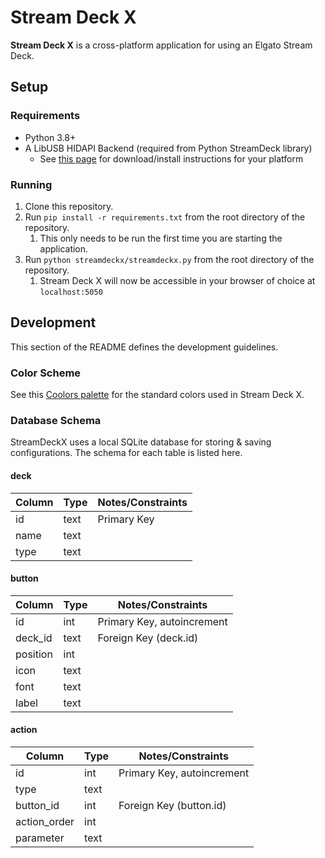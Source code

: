 # Stream Deck X
**Stream Deck X** is a cross-platform application for using an Elgato Stream Deck.

## Setup
### Requirements
* Python 3.8+
* A LibUSB HIDAPI Backend (required from Python StreamDeck library)
    * See [this page](https://python-elgato-streamdeck.readthedocs.io/en/stable/pages/backend_libusb_hidapi.html) for download/install instructions for your platform
  
### Running
1. Clone this repository.
1. Run `pip install -r requirements.txt` from the root directory of the repository.
   1. This only needs to be run the first time you are starting the application.
1. Run `python streamdeckx/streamdeckx.py` from the root directory of the repository.
    1. Stream Deck X will now be accessible in your browser of choice at `localhost:5050`

## Development
This section of the README defines the development guidelines.

### Color Scheme
See this [Coolors palette](https://coolors.co/2b2d42-8d99ae-fafded-152815-f18f01) for the standard colors used in Stream Deck X.

### Database Schema
StreamDeckX uses a local SQLite database for storing & saving configurations. The schema for each table is listed here.

#### deck 
Column | Type | Notes/Constraints
--- | --- | ---
id | text | Primary Key
name | text | 
type | text |

#### button

Column | Type | Notes/Constraints
--- | --- | ---
id | int | Primary Key, autoincrement
deck_id | text | Foreign Key (deck.id)
position | int |
icon | text |
font | text |
label | text |

#### action

Column | Type | Notes/Constraints
--- | --- | ---
id | int | Primary Key, autoincrement
type | text |
button_id | int | Foreign Key (button.id)
action_order | int |
parameter | text |